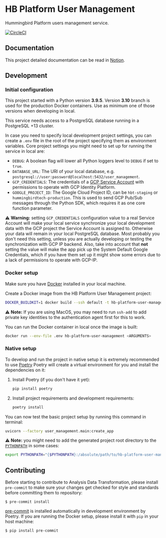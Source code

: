 # HB Platform User Management

Hummingbird Platform users management service.

[![CircleCI](https://circleci.com/gh/HummingbirdTechGroup/hb-platform-user-management/tree/main.svg?style=svg&circle-token=1c1a45ecbfbbbeea388ea05f0df8df0fe3fdd87c)](https://circleci.com/gh/HummingbirdTechGroup/hb-platform-user-management/tree/main)

## Documentation

This project detailed documentation can be read in [Notion](https://www.notion.so/hummingbirdtech/User-Management-ea75ad9a16a5464c8cee4da322786bd5).


## Development

### Initial configuration

This project started with a Python version **3.9.5**. Version **3.10** branch is used for the
production Docker containers. Use as minimum one of those versions when developing in local.

This service needs access to a PostgreSQL database running in a PostgreSQL +13 cluster.

In case you need to specify local development project settings, you can create a `.env` file in the
root of the project specifying them as environment variables. Core project settings you might need
to set up for running the service in local are:

- `DEBUG`: A boolean flag will lower all Python loggers level to `DEBUG` if set to `true`.
- `DATABASE_URL`: The URI of your local database, e.g. `postgresql://user:password@localhost:5432/user_management`.
- `GCP_CREDENTIALS`: The credentials of a [GCP Service Account](https://cloud.google.com/iam/docs/service-accounts)
  with permissions to operate with GCP Identity Platform.
- `GOOGLE_PROJECT_ID`: The Google Cloud Project ID, can be `hbt-staging` or
  `hummingbirdtech-production`. This is used to send GCP Pub/Sub messages through the Python SDK,
  which requires it as one core function parameter.

:warning: **Warning:** setting `GCP_CREDENTIALS` configuration value to a real Service Account will
make your local service synchronize your local development data with the GCP project the Service
Account is assigned to. Otherwise your data will remain in your local PostgreSQL database. Most
probably you don't need this setting, unless you are actually developing or testing the
synchronization with GCP IP backend. Also, take into account that **not** setting the value will
make the app pick up the System Default Google Credentials, which if you have them set up it might
show some errors due to a lack of permissions to operate with GCP-IP.

### Docker setup

Make sure you have [Docker](https://docs.docker.com) installed in your local machine.

Create a Docker image from the HB Platform User Management project:

```bash
DOCKER_BUILDKIT=1 docker build --ssh default -t hb-platform-user-management .
```

:warning: **Note:** If you are using MacOS, you may need to run `ssh-add` to add private key
identities to the authentication agent first for this to work.

You can run the Docker container in local once the image is built:

```bash
docker run --env-file .env hb-platform-user-management <ARGUMENTS>
```

### Native setup

To develop and run the project in native setup it is extremely recommended to use [Poetry](https://python-poetry.org/)
Poetry will create a virtual environment for you and install the dependencies on it:

1. Install Poetry (if you don't have it yet):
   ```bash
   pip install poetry
   ```
2. Install project requirements and development requirements:
   ```bash
   poetry install
   ```

You can now test the basic project setup by running this command in terminal:

```bash
uvicorn --factory user_management.main:create_app
```

:warning: **Note:** you might need to add the generated project root directory to the
[`PYTHONPATH`](https://docs.python.org/3/using/cmdline.html#envvar-PYTHONPATH) in some cases:

```bash
export PYTHONPATH="{$PYTHONPATH}:/absolute/path/to/hb-platform-user-management"
```


## Contributing

Before starting to contribute to Analysis Data Transformation, please install `pre-commit` to make
sure your changes get checked for style and standards before committing them to repository:

    $ pre-commit install

[pre-commit](https://pre-commit.com) is installed automatically in development environment by Poetry.
If you are running the Docker setup, please install it with `pip` in your host machine:

    $ pip install pre-commit
